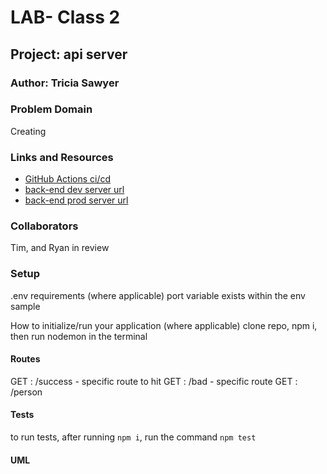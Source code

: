 # LAB- Class 2

## Project: api server

### Author: Tricia Sawyer

### Problem Domain

Creating

### Links and Resources

- [GitHub Actions ci/cd](https://github.com/triciasawyer/basic-express-server/actions)
- [back-end dev server url](https://basic-express-server-dev-4sx4.onrender.com)
- [back-end prod server url](https://basic-express-server-prod-jtnf.onrender.com)

### Collaborators

Tim, and Ryan in review

### Setup

.env requirements (where applicable)
port variable exists within the env sample

How to initialize/run your application (where applicable)
clone repo, npm i, then run nodemon in the terminal

#### Routes

GET : /success - specific route to hit
GET : /bad - specific route
GET : /person

#### Tests

to run tests, after running `npm i`, run the command `npm test`

#### UML
